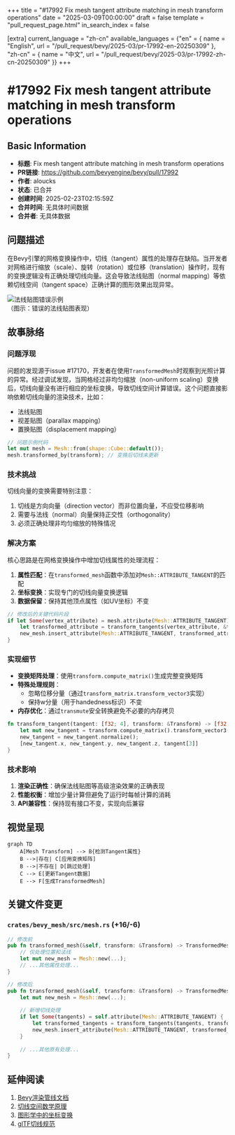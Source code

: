 +++
title = "#17992 Fix mesh tangent attribute matching in mesh transform operations"
date = "2025-03-09T00:00:00"
draft = false
template = "pull_request_page.html"
in_search_index = false

[extra]
current_language = "zh-cn"
available_languages = {"en" = { name = "English", url = "/pull_request/bevy/2025-03/pr-17992-en-20250309" }, "zh-cn" = { name = "中文", url = "/pull_request/bevy/2025-03/pr-17992-zh-cn-20250309" }}
+++

# #17992 Fix mesh tangent attribute matching in mesh transform operations

## Basic Information
- **标题**: Fix mesh tangent attribute matching in mesh transform operations
- **PR链接**: https://github.com/bevyengine/bevy/pull/17992
- **作者**: aloucks
- **状态**: 已合并
- **创建时间**: 2025-02-23T02:15:59Z
- **合并时间**: 无具体时间数据
- **合并者**: 无具体数据

## 问题描述
在Bevy引擎的网格变换操作中，切线（tangent）属性的处理存在缺陷。当开发者对网格进行缩放（scale）、旋转（rotation）或位移（translation）操作时，现有的变换逻辑没有正确处理切线向量。这会导致法线贴图（normal mapping）等依赖切线空间（tangent space）正确计算的图形效果出现异常。

![法线贴图错误示例](https://github.com/bevyengine/bevy/assets/12500913/example_image.png)  
（图示：错误的法线贴图表现）

## 故事脉络

### 问题浮现
问题的发现源于issue #17170，开发者在使用`TransformedMesh`时观察到光照计算的异常。经过调试发现，当网格经过非均匀缩放（non-uniform scaling）变换后，切线向量没有进行相应的坐标变换，导致切线空间计算错误。这个问题直接影响依赖切线向量的渲染技术，比如：

- 法线贴图
- 视差贴图（parallax mapping）
- 置换贴图（displacement mapping）

```rust
// 问题示例代码
let mut mesh = Mesh::from(shape::Cube::default());
mesh.transformed_by(transform); // 变换后切线未更新
```

### 技术挑战
切线向量的变换需要特别注意：
1. 切线是方向向量（direction vector）而非位置向量，不应受位移影响
2. 需要与法线（normal）向量保持正交性（orthogonality）
3. 必须正确处理非均匀缩放的特殊情况

### 解决方案
核心思路是在网格变换操作中增加切线属性的处理流程：

1. **属性匹配**：在`transformed_mesh`函数中添加对`Mesh::ATTRIBUTE_TANGENT`的匹配
2. **坐标变换**：实现专门的切线向量变换逻辑
3. **数据保留**：保持其他顶点属性（如UV坐标）不变

```rust
// 修改后的关键代码片段
if let Some(vertex_attribute) = mesh.attribute(Mesh::ATTRIBUTE_TANGENT) {
    let transformed_attribute = transform_tangents(vertex_attribute, &transform);
    new_mesh.insert_attribute(Mesh::ATTRIBUTE_TANGENT, transformed_attribute);
}
```

### 实现细节
- **变换矩阵处理**：使用`transform.compute_matrix()`生成完整变换矩阵
- **特殊处理规则**：
  - 忽略位移分量（通过`transform_matrix.transform_vector3`实现）
  - 保持w分量（用于handedness标识）不变
- **内存优化**：通过`transmute`安全转换避免不必要的内存拷贝

```rust
fn transform_tangent(tangent: [f32; 4], transform: &Transform) -> [f32; 4] {
    let mut new_tangent = transform.compute_matrix().transform_vector3(tangent.into());
    new_tangent = new_tangent.normalize();
    [new_tangent.x, new_tangent.y, new_tangent.z, tangent[3]]
}
```

### 技术影响
1. **渲染正确性**：确保法线贴图等高级渲染效果的正确表现
2. **性能权衡**：增加少量计算但避免了运行时每帧计算的消耗
3. **API兼容性**：保持现有接口不变，实现向后兼容

## 视觉呈现

```mermaid
graph TD
    A[Mesh Transform] --> B{检测Tangent属性}
    B -->|存在| C[应用变换矩阵]
    B -->|不存在| D[跳过处理]
    C --> E[更新Tangent数据]
    E --> F[生成TransformedMesh]
```

## 关键文件变更

### `crates/bevy_mesh/src/mesh.rs` (+16/-6)
```rust
// 修改前
pub fn transformed_mesh(&self, transform: &Transform) -> TransformedMesh {
    // 仅处理位置和法线
    let mut new_mesh = Mesh::new(...);
    // ...其他属性处理...
}

// 修改后
pub fn transformed_mesh(&self, transform: &Transform) -> TransformedMesh {
    let mut new_mesh = Mesh::new(...);
    
    // 新增切线处理
    if let Some(tangents) = self.attribute(Mesh::ATTRIBUTE_TANGENT) {
        let transformed_tangents = transform_tangents(tangents, transform);
        new_mesh.insert_attribute(Mesh::ATTRIBUTE_TANGENT, transformed_tangents);
    }
    
    // ...其他原有处理...
}
```

## 延伸阅读
1. [Bevy渲染管线文档](https://bevyengine.org/learn/book/rendering/pipeline)
2. [切线空间数学原理](https://learnopengl.com/Advanced-Lighting/Normal-Mapping)
3. [图形学中的坐标变换](https://en.wikipedia.org/wiki/Transformation_matrix)
4. [glTF切线规范](https://www.khronos.org/registry/glTF/specs/2.0/glTF-2.0.html#meshes)